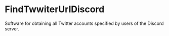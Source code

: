 # FindTwwiterUrlDiscord
Software for obtaining all Twitter accounts specified by users of the Discord server.
